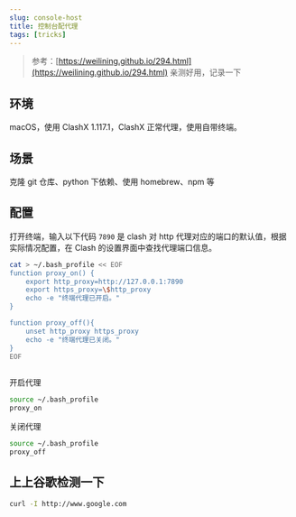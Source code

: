 ```yaml
---
slug: console-host
title: 控制台配代理
tags: [tricks]
---
```


> 参考：[https://weilining.github.io/294.html](https://weilining.github.io/294.html)
> 亲测好用，记录一下

## 环境

macOS，使用 ClashX 1.117.1，ClashX 正常代理，使用自带终端。

## 场景

克隆 git 仓库、python 下依赖、使用 homebrew、npm 等

<!-- truncate -->

## 配置

打开终端，输入以下代码
`7890` 是 clash 对 http 代理对应的端口的默认值，根据实际情况配置，在 Clash 的设置界面中查找代理端口信息。

```bash
cat > ~/.bash_profile << EOF
function proxy_on() {
    export http_proxy=http://127.0.0.1:7890
    export https_proxy=\$http_proxy
    echo -e "终端代理已开启。"
}

function proxy_off(){
    unset http_proxy https_proxy
    echo -e "终端代理已关闭。"
}
EOF



```

开启代理

```bash
source ~/.bash_profile
proxy_on
```

关闭代理

```bash
source ~/.bash_profile
proxy_off
```

## 上上谷歌检测一下

```bash
curl -I http://www.google.com
```
